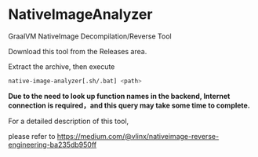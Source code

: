 # NativeImageAnalyzer

GraalVM NativeImage Decompilation/Reverse Tool

Download this tool from the Releases area.

Extract the archive, then execute

```bash
native-image-analyzer[.sh/.bat] <path>
```

**Due to the need to look up function names in the backend, Internet connection is required，and this query may take some time to complete.**


For a detailed description of this tool, 

please refer to https://medium.com/@vlinx/nativeimage-reverse-engineering-ba235db950ff
